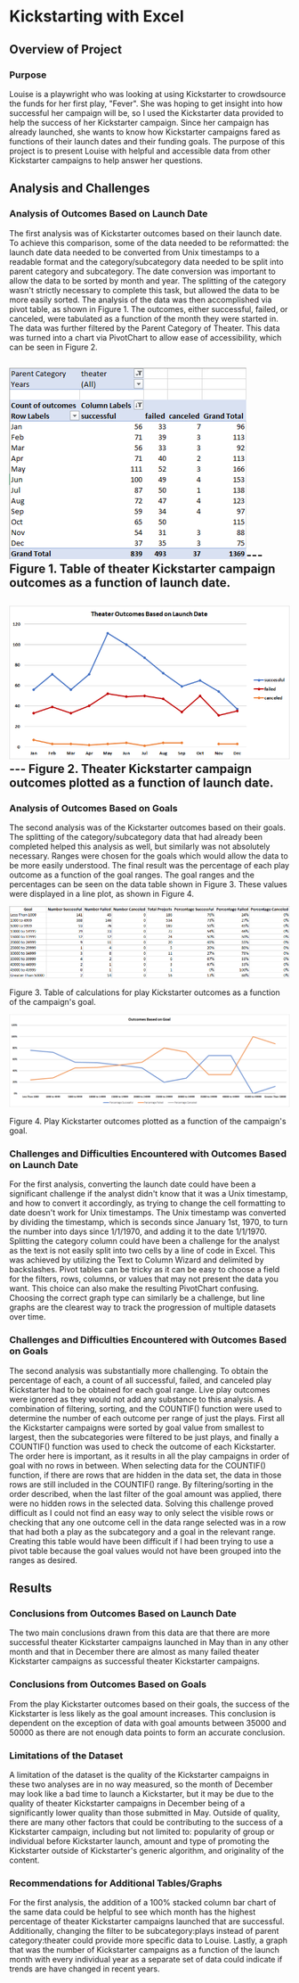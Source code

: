 # Kickstarting with Excel

## Overview of Project

### Purpose
Louise is a playwright who was looking at using Kickstarter to crowdsource the funds for her first play, "Fever". She was hoping to get insight into how successful her campaign will be, so I used the Kickstarter data provided to help the success of her Kickstarter campaign. Since her campaign has already launched, she wants to know how Kickstarter campaigns fared as functions of their launch dates and their funding goals. The purpose of this project is to present Louise with helpful and accessible data from other Kickstarter campaigns to help answer her questions.

## Analysis and Challenges

### Analysis of Outcomes Based on Launch Date
The first analysis was of Kickstarter outcomes based on their launch date. To achieve this comparison, some of the data needed to be reformatted: the launch date data needed to be converted from Unix timestamps to a readable format and the category/subcategory data needed to be split into parent category and subcategory. The date conversion was important to allow the data to be sorted by month and year. The splitting of the category wasn't strictly necessary to complete this task, but allowed the data to be more easily sorted. The analysis of the data was then accomplished via pivot table, as shown in Figure 1. The outcomes, either successful, failed, or canceled, were tabulated as a function of the month they were started in. The data was further filtered by the Parent Category of Theater.  This data was turned into a chart via PivotChart to allow ease of accessibility, which can be seen in Figure 2. 


![Theater_Outcomes_vs_Launch_Pivot.png](/Resources/Theater_Outcomes_vs_Launch_Pivot.png)---
Figure 1. Table of theater Kickstarter campaign outcomes as a function of launch date.
---

![Theater_Outcomes_vs_Launch.png](/Resources/Theater_Outcomes_vs_Launch.png)---
Figure 2. Theater Kickstarter campaign outcomes plotted as a function of launch date.
---
### Analysis of Outcomes Based on Goals
The second analysis was of the Kickstarter outcomes based on their goals. The splitting of the category/subcategory data that had already been completed helped this analysis as well, but similarly was not absolutely necessary. Ranges were chosen for the goals which would allow the data to be more easily understood. The final result was the percentage of each play outcome as a function of the goal ranges. The goal ranges and the percentages can be seen on the data table shown in Figure 3. These values were displayed in a line plot, as shown in Figure 4.


![Outcomes_vs_Goals_Table.png](/Resources/Outcomes_vs_Goals_Table.png)

Figure 3. Table of calculations for play Kickstarter outcomes as a function of the campaign's goal.


![Outcomes_vs_Goals.png](/Resources/Outcomes_vs_Goals.png)

Figure 4. Play Kickstarter outcomes plotted as a function of the campaign's goal.

### Challenges and Difficulties Encountered with Outcomes Based on Launch Date
For the first analysis, converting the launch date could have been a significant challenge if the analyst didn't know that it was a Unix timestamp, and how to convert it accordingly, as trying to change the cell formatting to date doesn't work for Unix timestamps. The Unix timestamp was converted by dividing the timestamp, which is seconds since January 1st, 1970, to turn the number into days since 1/1/1970, and adding it to the date 1/1/1970. Splitting the category column could have been a challenge for the analyst as the text is not easily split into two cells by a line of code in Excel. This was achieved by utilizing the Text to Column Wizard and delimited by backslashes. Pivot tables can be tricky as it can be easy to choose a field for the filters, rows, columns, or values that may not present the data you want. This choice can also make the resulting PivotChart confusing. Choosing the correct graph type can similarly be a challenge, but line graphs are the clearest way to track the progression of multiple datasets over time. 

### Challenges and Difficulties Encountered with Outcomes Based on Goals
The second analysis was substantially more challenging. To obtain the percentage of each, a count of all successful, failed, and canceled play Kickstarter had to be obtained for each goal range. Live play outcomes were ignored as they would not add any substance to this analysis. A combination of filtering, sorting, and the COUNTIF() function were used to determine the number of each outcome per range of just the plays. First all the Kickstarter campaigns were sorted by goal value from smallest to largest, then the subcategories were filtered to be just plays, and finally a COUNTIF() function was used to check the outcome of each Kickstarter. The order here is important, as it results in all the play campaigns in order of goal with no rows in between. When selecting data for the COUNTIF() function, if there are rows that are hidden in the data set, the data in those rows are still included in the COUNTIF() range. By filtering/sorting in the order described, when the last filter of the goal amount was applied, there were no hidden rows in the selected data. Solving this challenge proved difficult as I could not find an easy way to only select the visible rows or checking that any one outcome cell in the data range selected was in a row that had both a play as the subcategory and a goal in the relevant range. Creating this table would have been difficult if I had been trying to use a pivot table because the goal values would not have been grouped into the ranges as desired.

## Results

### Conclusions from Outcomes Based on Launch Date
The two main conclusions drawn from this data are that there are more successful theater Kickstarter campaigns launched in May than in any other month and that in December there are almost as many failed theater Kickstarter campaigns as successful theater Kickstarter campaigns.

### Conclusions from Outcomes Based on Goals
From the play Kickstarter outcomes based on their goals, the success of the Kickstarter is less likely as the goal amount increases. This conclusion is dependent on the exception of data with goal amounts between 35000 and 50000 as there are not enough data points to form an accurate conclusion.

### Limitations of the Dataset
A limitation of the dataset is the quality of the Kickstarter campaigns in these two analyses are in no way measured, so the month of December may look like a bad time to launch a Kickstarter, but it may be due to the quality of theater Kickstarter campaigns in December being of a significantly lower quality than those submitted in May. Outside of quality, there are many other factors that could be contributing to the success of a Kickstarter campaign, including but not limited to: popularity of group or individual before Kickstarter launch, amount and type of promoting the Kickstarter outside of Kickstarter's generic algorithm, and originality of the content.

### Recommendations for Additional Tables/Graphs
For the first analysis, the addition of a 100% stacked column bar chart of the same data could be helpful to see which month has the highest percentage of theater Kickstarter campaigns launched that are successful. Additionally, changing the filter to be subcategory:plays instead of parent category:theater could provide more specific data to Louise. Lastly, a graph that was the number of Kickstarter campaigns as a function of the launch month with every individual year as a separate set of data could indicate if trends are have changed in recent years.
